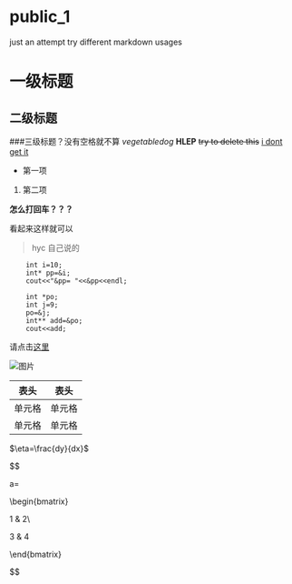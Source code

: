 # public_1
just an attempt
try different markdown usages
# 一级标题
## 二级标题
###三级标题？没有空格就不算
*vegetabledog*
**HLEP**
~~try to delete this~~
<u>i dont get it</u>
+ 第一项
1. 第二项

**怎么打回车？？？**

看起来这样就可以

> hyc 自己说的

```//try another method of initialization
    int i=10;
    int* pp=&i;
    cout<<"&pp= "<<&pp<<endl;

    int *po;
    int j=9;
    po=&j;
    int** add=&po;
    cout<<add;
```
请点击[这里](www.baidu.com)

![图片](https://user-images.githubusercontent.com/100572382/167646701-d738c627-c9cc-4044-a78c-8e7a07418dd5.png)

| 表头 | 表头 | 
| ---- | ---- | 
| 单元格 | 单元格 | 
| 单元格 | 单元格 |



$\eta=\frac{dy}{dx}$

$$

a=

\begin{bmatrix}

1 & 2\\

3 & 4

\end{bmatrix}

$$


